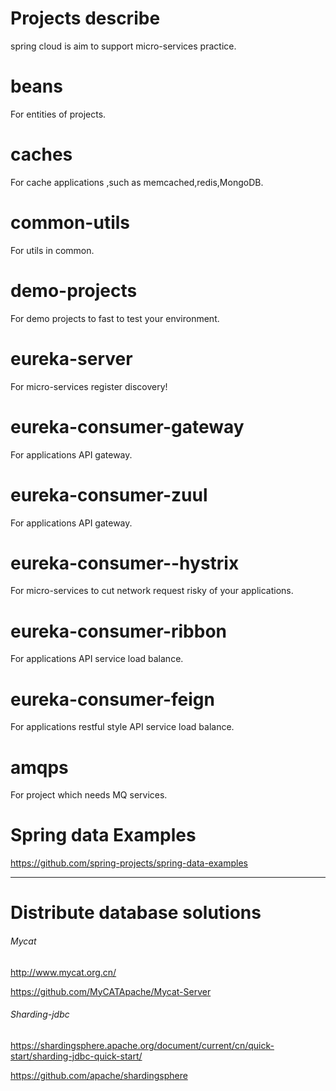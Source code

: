 # Projects describe

spring cloud is aim to support micro-services practice.

# beans

For entities of projects.

# caches

For cache applications ,such as memcached,redis,MongoDB.

# common-utils

For utils in common.

# demo-projects

For demo projects to fast to test your environment.

# eureka-server

For  micro-services register discovery!

# eureka-consumer-gateway

For applications API gateway.

# eureka-consumer-zuul

For applications API gateway.

# eureka-consumer--hystrix

For  micro-services to cut network request risky of your applications.

# eureka-consumer-ribbon

For applications API service load balance.

# eureka-consumer-feign

For applications restful style API service load balance.

# amqps

For project which needs MQ services.


# Spring data Examples

https://github.com/spring-projects/spring-data-examples

*******************************************


# Distribute database solutions

###### Mycat   
http://www.mycat.org.cn/ 

https://github.com/MyCATApache/Mycat-Server

###### Sharding-jdbc

https://shardingsphere.apache.org/document/current/cn/quick-start/sharding-jdbc-quick-start/

https://github.com/apache/shardingsphere

